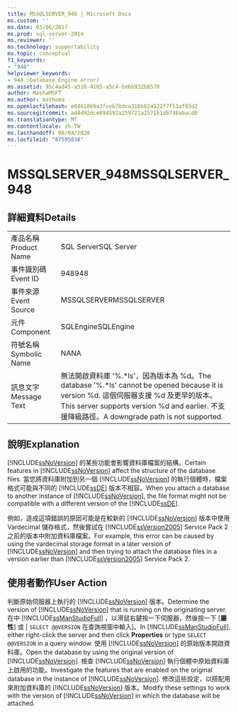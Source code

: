 ```yaml
---
title: MSSQLSERVER_948 | Microsoft Docs
ms.custom: ''
ms.date: 03/06/2017
ms.prod: sql-server-2014
ms.reviewer: ''
ms.technology: supportability
ms.topic: conceptual
f1_keywords:
- "948"
helpviewer_keywords:
- 948 (Database Engine error)
ms.assetid: 95c4ad45-a518-4165-a5c4-6e6b932b0570
author: MashaMSFT
ms.author: mathoma
ms.openlocfilehash: e8461069a3fceb7bdca318b82a522f7f51af83d2
ms.sourcegitcommit: ad4d92dce894592a259721a1571b1d8736abacdb
ms.translationtype: MT
ms.contentlocale: zh-TW
ms.lasthandoff: 08/04/2020
ms.locfileid: "87595038"
---
```

# <a name="mssqlserver_948"></a><span data-ttu-id="c4654-102">MSSQLSERVER_948</span><span class="sxs-lookup"><span data-stu-id="c4654-102">MSSQLSERVER_948</span></span>
    
## <a name="details"></a><span data-ttu-id="c4654-103">詳細資料</span><span class="sxs-lookup"><span data-stu-id="c4654-103">Details</span></span>  
  
|||  
|-|-|  
|<span data-ttu-id="c4654-104">產品名稱</span><span class="sxs-lookup"><span data-stu-id="c4654-104">Product Name</span></span>|<span data-ttu-id="c4654-105">SQL Server</span><span class="sxs-lookup"><span data-stu-id="c4654-105">SQL Server</span></span>|  
|<span data-ttu-id="c4654-106">事件識別碼</span><span class="sxs-lookup"><span data-stu-id="c4654-106">Event ID</span></span>|<span data-ttu-id="c4654-107">948</span><span class="sxs-lookup"><span data-stu-id="c4654-107">948</span></span>|  
|<span data-ttu-id="c4654-108">事件來源</span><span class="sxs-lookup"><span data-stu-id="c4654-108">Event Source</span></span>|<span data-ttu-id="c4654-109">MSSQLSERVER</span><span class="sxs-lookup"><span data-stu-id="c4654-109">MSSQLSERVER</span></span>|  
|<span data-ttu-id="c4654-110">元件</span><span class="sxs-lookup"><span data-stu-id="c4654-110">Component</span></span>|<span data-ttu-id="c4654-111">SQLEngine</span><span class="sxs-lookup"><span data-stu-id="c4654-111">SQLEngine</span></span>|  
|<span data-ttu-id="c4654-112">符號名稱</span><span class="sxs-lookup"><span data-stu-id="c4654-112">Symbolic Name</span></span>|<span data-ttu-id="c4654-113">NA</span><span class="sxs-lookup"><span data-stu-id="c4654-113">NA</span></span>|  
|<span data-ttu-id="c4654-114">訊息文字</span><span class="sxs-lookup"><span data-stu-id="c4654-114">Message Text</span></span>|<span data-ttu-id="c4654-115">無法開啟資料庫 '%.\*ls'，因為版本為 %d。</span><span class="sxs-lookup"><span data-stu-id="c4654-115">The database '%.\*ls' cannot be opened because it is version %d.</span></span> <span data-ttu-id="c4654-116">這個伺服器支援 %d 及更早的版本。</span><span class="sxs-lookup"><span data-stu-id="c4654-116">This server supports version %d and earlier.</span></span> <span data-ttu-id="c4654-117">不支援降級路徑。</span><span class="sxs-lookup"><span data-stu-id="c4654-117">A downgrade path is not supported.</span></span>|  
  
## <a name="explanation"></a><span data-ttu-id="c4654-118">說明</span><span class="sxs-lookup"><span data-stu-id="c4654-118">Explanation</span></span>  
 <span data-ttu-id="c4654-119">[!INCLUDE[ssNoVersion](../../includes/ssnoversion-md.md)] 的某些功能會影響資料庫檔案的結構。</span><span class="sxs-lookup"><span data-stu-id="c4654-119">Certain features in [!INCLUDE[ssNoVersion](../../includes/ssnoversion-md.md)] affect the structure of the database files.</span></span> <span data-ttu-id="c4654-120">當您將資料庫附加到另一個 [!INCLUDE[ssNoVersion](../../includes/ssnoversion-md.md)] 的執行個體時，檔案格式可能與不同的 [!INCLUDE[ssDE](../../includes/ssde-md.md)] 版本不相容。</span><span class="sxs-lookup"><span data-stu-id="c4654-120">When you attach a database to another instance of [!INCLUDE[ssNoVersion](../../includes/ssnoversion-md.md)], the file format might not be compatible with a different version of the [!INCLUDE[ssDE](../../includes/ssde-md.md)].</span></span>  
  
 <span data-ttu-id="c4654-121">例如，造成這項錯誤的原因可能是在較新的 [!INCLUDE[ssNoVersion](../../includes/ssnoversion-md.md)] 版本中使用 Vardecimal 儲存格式，然後嘗試在 [!INCLUDE[ssVersion2005](../../includes/ssversion2005-md.md)] Service Pack 2 之前的版本中附加資料庫檔案。</span><span class="sxs-lookup"><span data-stu-id="c4654-121">For example, this error can be caused by using the vardecimal storage format in a later version of [!INCLUDE[ssNoVersion](../../includes/ssnoversion-md.md)] and then trying to attach the database files in a version earlier than [!INCLUDE[ssVersion2005](../../includes/ssversion2005-md.md)] Service Pack 2.</span></span>  
  
## <a name="user-action"></a><span data-ttu-id="c4654-122">使用者動作</span><span class="sxs-lookup"><span data-stu-id="c4654-122">User Action</span></span>  
 <span data-ttu-id="c4654-123">判斷原始伺服器上執行的 [!INCLUDE[ssNoVersion](../../includes/ssnoversion-md.md)] 版本。</span><span class="sxs-lookup"><span data-stu-id="c4654-123">Determine the version of [!INCLUDE[ssNoVersion](../../includes/ssnoversion-md.md)] that is running on the originating server.</span></span> <span data-ttu-id="c4654-124">在中 [!INCLUDE[ssManStudioFull](../../includes/ssmanstudiofull-md.md)] ，以滑鼠右鍵按一下伺服器，然後按一下 [**屬性**] 或 [ `SELECT @@VERSION` 在查詢視窗中輸入]。</span><span class="sxs-lookup"><span data-stu-id="c4654-124">In [!INCLUDE[ssManStudioFull](../../includes/ssmanstudiofull-md.md)], either right-click the server and then click **Properties** or type `SELECT @@VERSION` in a query window.</span></span> <span data-ttu-id="c4654-125">使用 [!INCLUDE[ssNoVersion](../../includes/ssnoversion-md.md)] 的原始版本開啟資料庫。</span><span class="sxs-lookup"><span data-stu-id="c4654-125">Open the database by using the original version of [!INCLUDE[ssNoVersion](../../includes/ssnoversion-md.md)].</span></span> <span data-ttu-id="c4654-126">檢查 [!INCLUDE[ssNoVersion](../../includes/ssnoversion-md.md)] 執行個體中原始資料庫上啟用的功能。</span><span class="sxs-lookup"><span data-stu-id="c4654-126">Investigate the features that are enabled on the original database in the instance of [!INCLUDE[ssNoVersion](../../includes/ssnoversion-md.md)].</span></span> <span data-ttu-id="c4654-127">修改這些設定，以搭配用來附加資料庫的 [!INCLUDE[ssNoVersion](../../includes/ssnoversion-md.md)] 版本。</span><span class="sxs-lookup"><span data-stu-id="c4654-127">Modify these settings to work with the version of [!INCLUDE[ssNoVersion](../../includes/ssnoversion-md.md)] in which the database will be attached.</span></span>  
  
  
